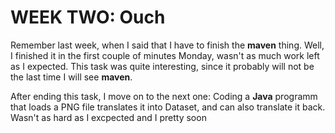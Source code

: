 # WEEK TWO: Ouch

Remember last week, when I said that I have to finish the **maven** thing. Well, I
finished it in the first couple of minutes Monday, wasn't as much work left as I
expected. This task was quite interesting, since it probably will not be the last
time I will see **maven**.

After ending this task, I move on to the next one: Coding a **Java** programm
that loads a PNG file translates it into Dataset, and can also translate it back.
Wasn't as hard as I excpected and I pretty soon
